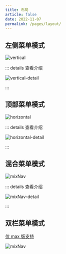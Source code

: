 ```yaml
---
title: 布局
article: false
date: 2022-11-07
permalink: /pages/layout/
---
```


## 左侧菜单模式

![vertical](~@alias/img/layout/vertical.jpg)

::: details 查看介绍

![vertical-detail](~@alias/img/layout/vertical-detail.jpg)

:::

## 顶部菜单模式

![horizontal](~@alias/img/layout/horizontal.jpg)

::: details 查看介绍

![horizontal-detail](~@alias/img/layout/horizontal-detail.jpg)

:::

## 混合菜单模式

![mixNav](~@alias/img/layout/mixNav.jpg)

::: details 查看介绍

![mixNav-detail](~@alias/img/layout/mixNav-detail.jpg)

:::

## 双栏菜单模式

[仅 max 版支持](https://github.com/pure-admin/vue-pure-admin-max?tab=readme-ov-file#vue-pure-admin-max-%E4%B8%8E-vue-pure-admin-%E7%9A%84%E5%8C%BA%E5%88%AB%E6%98%AF%E5%A6%82%E4%BD%95%E6%8B%A5%E6%9C%89-max-%E7%89%88%E6%9C%AC)

![mixNav](~@alias/img/layout/double.jpg)
